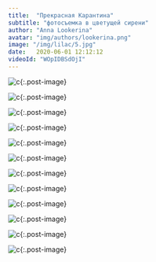 ```yaml
---
title:  "Прекрасная Карантина"
subtitle: "фотосъемка в цветущей сирени"
author: "Anna Lookerina"
avatar: "img/authors/lookerina.png"
image: "/img/lilac/5.jpg"
date:   2020-06-01 12:12:12
videoId: "WOpIDBSdOjI"
---
```

![c](./img/lilac/5.jpg){:.post-image}

![c](./img/lilac/2.jpg){:.post-image}

![c](./img/lilac/3.jpg){:.post-image}

![c](./img/lilac/4.jpg){:.post-image}

![c](./img/lilac/1.jpg){:.post-image}

![c](./img/lilac/6.jpg){:.post-image}

![c](./img/lilac/7.jpg){:.post-image}

![c](./img/lilac/8.jpg){:.post-image}

![c](./img/lilac/9.jpg){:.post-image}

![c](./img/lilac/10.jpg){:.post-image}

![c](./img/lilac/11.jpg){:.post-image}

![c](./img/lilac/prices.jpg){:.post-image}
